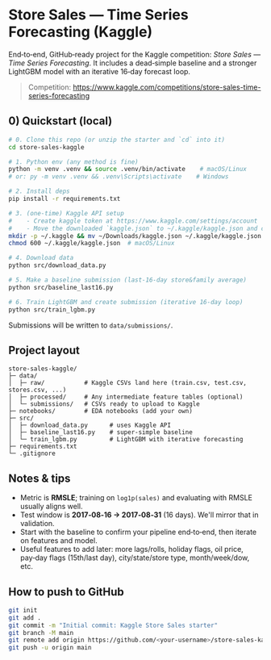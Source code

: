 # Store Sales — Time Series Forecasting (Kaggle)

End‑to‑end, GitHub‑ready project for the Kaggle competition: *Store Sales — Time Series Forecasting*.
It includes a dead‑simple baseline and a stronger LightGBM model with an iterative 16‑day forecast loop.

> Competition: https://www.kaggle.com/competitions/store-sales-time-series-forecasting

## 0) Quickstart (local)

```bash
# 0. Clone this repo (or unzip the starter and `cd` into it)
cd store-sales-kaggle

# 1. Python env (any method is fine)
python -m venv .venv && source .venv/bin/activate    # macOS/Linux
# or: py -m venv .venv && .venv\Scripts\activate    # Windows

# 2. Install deps
pip install -r requirements.txt

# 3. (one‑time) Kaggle API setup
#    - Create kaggle token at https://www.kaggle.com/settings/account  (Create New API Token)
#    - Move the downloaded `kaggle.json` to ~/.kaggle/kaggle.json and chmod 600 on Unix
mkdir -p ~/.kaggle && mv ~/Downloads/kaggle.json ~/.kaggle/kaggle.json
chmod 600 ~/.kaggle/kaggle.json  # macOS/Linux

# 4. Download data
python src/download_data.py

# 5. Make a baseline submission (last-16-day store&family average)
python src/baseline_last16.py

# 6. Train LightGBM and create submission (iterative 16-day loop)
python src/train_lgbm.py
```

Submissions will be written to `data/submissions/`.

## Project layout

```
store-sales-kaggle/
├─ data/
│  ├─ raw/           # Kaggle CSVs land here (train.csv, test.csv, stores.csv, ...)
│  ├─ processed/     # Any intermediate feature tables (optional)
│  └─ submissions/   # CSVs ready to upload to Kaggle
├─ notebooks/        # EDA notebooks (add your own)
├─ src/
│  ├─ download_data.py      # uses Kaggle API
│  ├─ baseline_last16.py    # super-simple baseline
│  └─ train_lgbm.py         # LightGBM with iterative forecasting
├─ requirements.txt
└─ .gitignore
```

## Notes & tips

- Metric is **RMSLE**; training on `log1p(sales)` and evaluating with RMSLE usually aligns well.
- Test window is **2017‑08‑16 → 2017‑08‑31** (16 days). We'll mirror that in validation.  
- Start with the baseline to confirm your pipeline end‑to‑end, then iterate on features and model.
- Useful features to add later: more lags/rolls, holiday flags, oil price, pay‑day flags (15th/last day), city/state/store type, month/week/dow, etc.

## How to push to GitHub

```bash
git init
git add .
git commit -m "Initial commit: Kaggle Store Sales starter"
git branch -M main
git remote add origin https://github.com/<your-username>/store-sales-kaggle.git
git push -u origin main
```